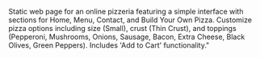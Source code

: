 Static web page for an online pizzeria featuring a simple interface with sections for Home, Menu, Contact, and Build Your Own Pizza. Customize pizza options including size (Small), crust (Thin Crust), and toppings (Pepperoni, Mushrooms, Onions, Sausage, Bacon, Extra Cheese, Black Olives, Green Peppers). Includes 'Add to Cart' functionality."
